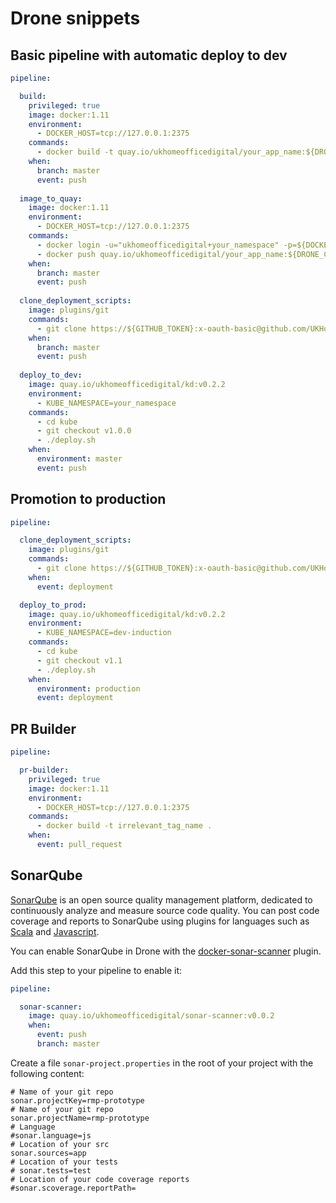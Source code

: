 # Drone snippets

## Basic pipeline with automatic deploy to dev

```yaml
pipeline:

  build:
    privileged: true
    image: docker:1.11
    environment:
      - DOCKER_HOST=tcp://127.0.0.1:2375
    commands:
      - docker build -t quay.io/ukhomeofficedigital/your_app_name:${DRONE_COMMIT_SHA} .
    when:
      branch: master
      event: push
      
  image_to_quay:
    image: docker:1.11
    environment:
      - DOCKER_HOST=tcp://127.0.0.1:2375
    commands:
      - docker login -u="ukhomeofficedigital+your_namespace" -p=${DOCKER_PASSWORD} quay.io
      - docker push quay.io/ukhomeofficedigital/your_app_name:${DRONE_COMMIT_SHA} .
    when:
      branch: master
      event: push
      
  clone_deployment_scripts:
    image: plugins/git
    commands:
      - git clone https://${GITHUB_TOKEN}:x-oauth-basic@github.com/UKHomeOffice/your_repo_name.git kube
    when:
      branch: master
      event: push
      
  deploy_to_dev:
    image: quay.io/ukhomeofficedigital/kd:v0.2.2
    environment:
      - KUBE_NAMESPACE=your_namespace
    commands:
      - cd kube
      - git checkout v1.0.0
      - ./deploy.sh
    when:
      environment: master
      event: push
```

## Promotion to production

```yaml
pipeline:

  clone_deployment_scripts:
    image: plugins/git
    commands:
      - git clone https://${GITHUB_TOKEN}:x-oauth-basic@github.com/UKHomeOffice/your_repo_name.git kube
    when:
      event: deployment

  deploy_to_prod:
    image: quay.io/ukhomeofficedigital/kd:v0.2.2
    environment:
      - KUBE_NAMESPACE=dev-induction
    commands:
      - cd kube
      - git checkout v1.1
      - ./deploy.sh
    when:
      environment: production
      event: deployment
```

## PR Builder

```yaml
pipeline:

  pr-builder:
    privileged: true
    image: docker:1.11
    environment:
      - DOCKER_HOST=tcp://127.0.0.1:2375
    commands:
      - docker build -t irrelevant_tag_name .
    when:
      event: pull_request
```

## SonarQube

[SonarQube](https://sonarqube.digital.homeoffice.gov.uk/) is an open source quality management platform, dedicated to continuously analyze and measure source code quality. You can post code coverage and reports to SonarQube using plugins for languages such as [Scala](https://github.com/Sagacify/sonar-scala) and [Javascript](https://github.com/skhatri/grunt-sonar-runner).

You can enable SonarQube in Drone with the [docker-sonar-scanner](https://github.com/UKHomeOffice/docker-sonar-scanner) plugin.

Add this step to your pipeline to enable it:

```yaml
pipeline:

  sonar-scanner:
    image: quay.io/ukhomeofficedigital/sonar-scanner:v0.0.2
    when:
      event: push
      branch: master
```

Create a file `sonar-project.properties` in the root of your project with the following content:

```
# Name of your git repo
sonar.projectKey=rmp-prototype
# Name of your git repo
sonar.projectName=rmp-prototype
# Language
#sonar.language=js
# Location of your src
sonar.sources=app
# Location of your tests
# sonar.tests=test
# Location of your code coverage reports
#sonar.scoverage.reportPath=
```

